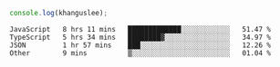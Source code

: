 ```js
console.log(khanguslee);
```

<!--START_SECTION:waka-->

```text
JavaScript   8 hrs 11 mins   █████████████░░░░░░░░░░░░   51.47 %
TypeScript   5 hrs 34 mins   ████████▓░░░░░░░░░░░░░░░░   34.97 %
JSON         1 hr 57 mins    ███░░░░░░░░░░░░░░░░░░░░░░   12.26 %
Other        9 mins          ▒░░░░░░░░░░░░░░░░░░░░░░░░   01.04 %
```

<!--END_SECTION:waka-->

<!--
**khanguslee/khanguslee** is a ✨ _special_ ✨ repository because its `README.md` (this file) appears on your GitHub profile.

Here are some ideas to get you started:

- 🔭 I’m currently working on ...
- 🌱 I’m currently learning ...
- 👯 I’m looking to collaborate on ...
- 🤔 I’m looking for help with ...
- 💬 Ask me about ...
- 📫 How to reach me: ...
- 😄 Pronouns: ...
- ⚡ Fun fact: ...
-->
